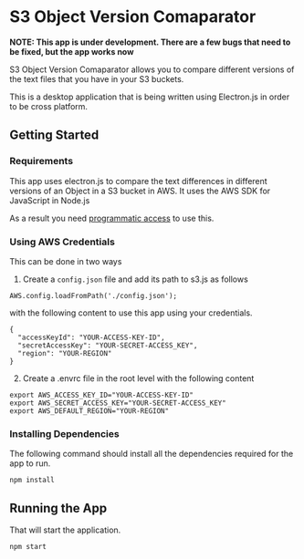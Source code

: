 # S3 Object Version Comaparator

**NOTE: This app is under development. There are a few bugs that need to be fixed, but the app works now**

S3 Object Version Comaparator allows you to compare different versions of the text files that you have in your S3 buckets. 

This is a desktop application that is being written using Electron.js in order to be cross platform.  

## Getting Started

### Requirements

This app uses electron.js to compare the text differences in different versions of an Object in a S3 bucket in AWS. It uses the AWS SDK for JavaScript in Node.js

As a result you need [programmatic access](http://docs.aws.amazon.com/IAM/latest/UserGuide/id_users_create.html) to use this.
 
### Using AWS Credentials 
This can be done in two ways
1. Create a `config.json` file and add its path to s3.js as follows

```
AWS.config.loadFromPath('./config.json');
```

with the following content to use this app using your credentials.

```
{
  "accessKeyId": "YOUR-ACCESS-KEY-ID",
  "secretAccessKey": "YOUR-SECRET-ACCESS_KEY",
  "region": "YOUR-REGION"
}
```

2. Create a .envrc file in the root level with the following content

```
export AWS_ACCESS_KEY_ID="YOUR-ACCESS-KEY-ID"
export AWS_SECRET_ACCESS_KEY="YOUR-SECRET-ACCESS_KEY"
export AWS_DEFAULT_REGION="YOUR-REGION"

```

### Installing Dependencies

The following command should install all the dependencies required for the app to run.

```
npm install
```

## Running the App

That will start the application.
```
npm start
```

